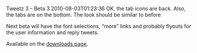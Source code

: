 Tweetz 3 – Beta 3
2010-08-03T01:23:36
OK, the tab icons are back. Also, the tabs are on the bottom. The look should be similar to before

Next beta will have the font selections, “more” links and probably flyouts for the user information and reply tweets.

Available on the [downloads page](http://mike-ward.net/downloads).
